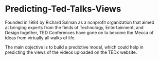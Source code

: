 # Predicting-Ted-Talks-Views
Founded in 1984 by Richard Salman as a nonprofit organization that aimed at bringing experts from the fields of Technology, Entertainment, and Design together, TED Conferences have gone on to become the Mecca of ideas from virtually all walks of life.

The main objective is to build a predictive model, which could help in predicting the views of the videos uploaded on the TEDx website.
